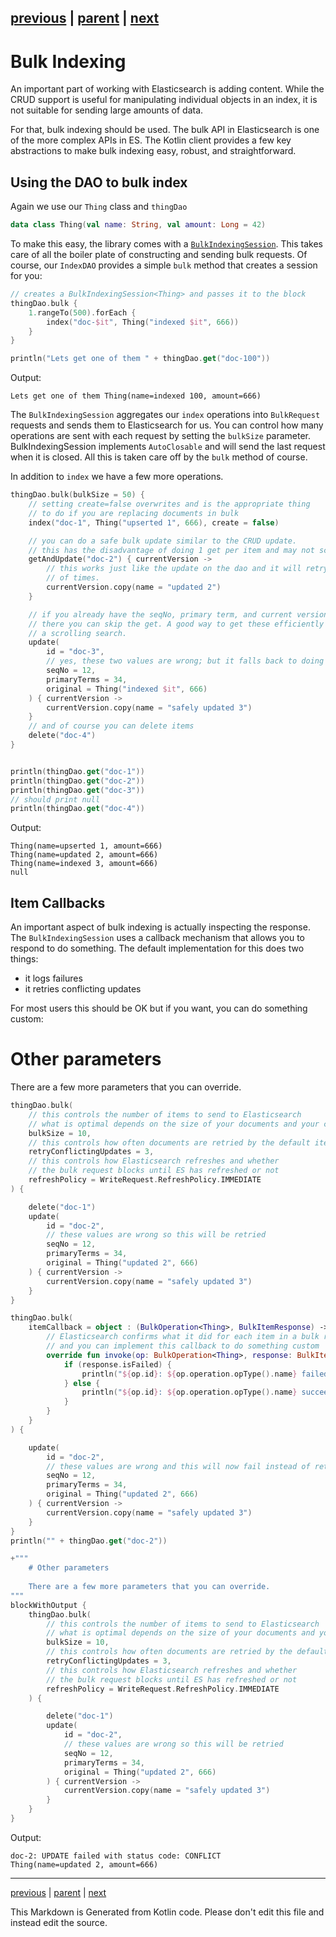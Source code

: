 [previous](crud-support.md) | [parent](index.md) | [next](search.md)
---

# Bulk Indexing

An important part of working with Elasticsearch is adding content. While the CRUD support is useful
for manipulating individual objects in an index, it is not suitable for sending large amounts of data.

For that, bulk indexing should be used. The bulk API in Elasticsearch is one of the more complex APIs
in ES. The Kotlin client provides a few key abstractions to make bulk indexing easy, robust, 
and straightforward.

## Using the DAO to bulk index

Again we use our `Thing` class and `thingDao`

```kotlin
data class Thing(val name: String, val amount: Long = 42)
```

To make this easy, the library comes with a [`BulkIndexingSession`](https://github.com/jillesvangurp/es-kotlin-wrapper-client/tree/master/src/main/kotlin/io/inbot/eskotlinwrapper/BulkIndexingSession.kt). This takes care
of all the boiler plate of constructing and sending bulk requests. Of course, our `IndexDAO` provides a
simple `bulk` method that creates a session for you:

```kotlin
// creates a BulkIndexingSession<Thing> and passes it to the block
thingDao.bulk {
    1.rangeTo(500).forEach {
        index("doc-$it", Thing("indexed $it", 666))
    }
}

println("Lets get one of them " + thingDao.get("doc-100"))
```

Output:

```
Lets get one of them Thing(name=indexed 100, amount=666)

```

The `BulkIndexingSession` aggregates our `index` operations into `BulkRequest` 
requests and sends them to Elasticsearch for us. You can control how many operations are sent 
with each request by setting the `bulkSize` parameter. BulkIndexingSession implements `AutoClosable`
and will send the last request when it is closed. All this is taken care off by the `bulk` method of
course.

In addition to `index` we have a few more operations.

```kotlin
thingDao.bulk(bulkSize = 50) {
    // setting create=false overwrites and is the appropriate thing
    // to do if you are replacing documents in bulk
    index("doc-1", Thing("upserted 1", 666), create = false)

    // you can do a safe bulk update similar to the CRUD update.
    // this has the disadvantage of doing 1 get per item and may not scale
    getAndUpdate("doc-2") { currentVersion ->
        // this works just like the update on the dao and it will retry a configurable number
        // of times.
        currentVersion.copy(name = "updated 2")
    }

    // if you already have the seqNo, primary term, and current version
    // there you can skip the get. A good way to get these efficiently would be
    // a scrolling search.
    update(
        id = "doc-3",
        // yes, these two values are wrong; but it falls back to doing a getAndUpdate.
        seqNo = 12,
        primaryTerms = 34,
        original = Thing("indexed $it", 666)
    ) { currentVersion ->
        currentVersion.copy(name = "safely updated 3")
    }
    // and of course you can delete items
    delete("doc-4")
}


println(thingDao.get("doc-1"))
println(thingDao.get("doc-2"))
println(thingDao.get("doc-3"))
// should print null
println(thingDao.get("doc-4"))
```

Output:

```
Thing(name=upserted 1, amount=666)
Thing(name=updated 2, amount=666)
Thing(name=indexed 3, amount=666)
null

```

## Item Callbacks

An important aspect of bulk indexing is actually inspecting the response. The `BulkIndexingSession`
uses a callback mechanism that allows you to respond to do something. The default implementation for
this does two things: 

- it logs failures
- it retries conflicting updates

For most users this should be OK but if you want, you can do something custom:

# Other parameters

There are a few more parameters that you can override.

```kotlin
thingDao.bulk(
    // this controls the number of items to send to Elasticsearch
    // what is optimal depends on the size of your documents and your cluster setup.
    bulkSize = 10,
    // this controls how often documents are retried by the default item callback
    retryConflictingUpdates = 3,
    // this controls how Elasticsearch refreshes and whether
    // the bulk request blocks until ES has refreshed or not
    refreshPolicy = WriteRequest.RefreshPolicy.IMMEDIATE
) {

    delete("doc-1")
    update(
        id = "doc-2",
        // these values are wrong so this will be retried
        seqNo = 12,
        primaryTerms = 34,
        original = Thing("updated 2", 666)
    ) { currentVersion ->
        currentVersion.copy(name = "safely updated 3")
    }
}
```

```kotlin
thingDao.bulk(
    itemCallback = object : (BulkOperation<Thing>, BulkItemResponse) -> Unit {
        // Elasticsearch confirms what it did for each item in a bulk request
        // and you can implement this callback to do something custom
        override fun invoke(op: BulkOperation<Thing>, response: BulkItemResponse) {
            if (response.isFailed) {
                println("${op.id}: ${op.operation.opType().name} failed with status code: ${response.failure.status}")
            } else {
                println("${op.id}: ${op.operation.opType().name} succeeded!")
            }
        }
    }
) {

    update(
        id = "doc-2",
        // these values are wrong and this will now fail instead of retry
        seqNo = 12,
        primaryTerms = 34,
        original = Thing("updated 2", 666)
    ) { currentVersion ->
        currentVersion.copy(name = "safely updated 3")
    }
}
println("" + thingDao.get("doc-2"))

+"""
    # Other parameters
    
    There are a few more parameters that you can override.
"""
blockWithOutput {
    thingDao.bulk(
        // this controls the number of items to send to Elasticsearch
        // what is optimal depends on the size of your documents and your cluster setup.
        bulkSize = 10,
        // this controls how often documents are retried by the default item callback
        retryConflictingUpdates = 3,
        // this controls how Elasticsearch refreshes and whether
        // the bulk request blocks until ES has refreshed or not
        refreshPolicy = WriteRequest.RefreshPolicy.IMMEDIATE
    ) {

        delete("doc-1")
        update(
            id = "doc-2",
            // these values are wrong so this will be retried
            seqNo = 12,
            primaryTerms = 34,
            original = Thing("updated 2", 666)
        ) { currentVersion ->
            currentVersion.copy(name = "safely updated 3")
        }
    }
}
```

Output:

```
doc-2: UPDATE failed with status code: CONFLICT
Thing(name=updated 2, amount=666)

```


---

[previous](crud-support.md) | [parent](index.md) | [next](search.md)

This Markdown is Generated from Kotlin code. Please don't edit this file and instead edit the source.